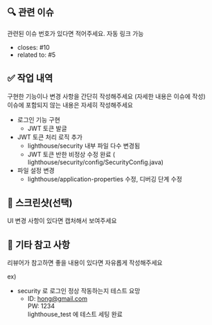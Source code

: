 ## 🔍 관련 이슈
관련된 이슈 번호가 있다면 적어주세요. 자동 링크 가능
- closes: #10
- related to: #5

## ✅ 작업 내역
구현한 기능이나 변경 사항을 간단히 작성해주세요 (자세한 내용은 이슈에 작성)  
이슈에 포함되지 않는 내용은 자세히 작성해주세요

- 로그인 기능 구현
  - JWT 토큰 발글
- JWT 토큰 처리 로직 추가
  - lighthouse/security 내부 파일 다수 변경됨
  - JWT 토큰 반한 비정상 수정 완료 ( lighthouse/security/config/SecurityConfig.java)
- 파일 설정 변경
  - lighthouse/application-properties 수정, 디버깅 단계 수정



## 📸 스크린샷(선택)
UI 변경 사항이 있다면 캡처해서 보여주세요


## 📎 기타 참고 사항
리뷰어가 참고하면 좋을 내용이 있다면 자유롭게 작성해주세요

ex)  
- security 로 로그인 정상 작동하는지 테스트 요망
  - ID: hong@gmail.com  
    PW: 1234  
    lighthouse_test 에 테스트 세팅 완료
